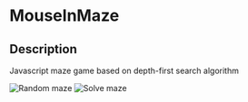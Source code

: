 # MouseInMaze

## Description
Javascript maze game based on depth-first search algorithm

![Random maze](http://pic.yupoo.com/devlevelup/FG6e9rWO/medish.jpg "Random maze")
![Solve maze](http://pic.yupoo.com/devlevelup/FG6e9nXC/medish.jpg "Solve maze")
